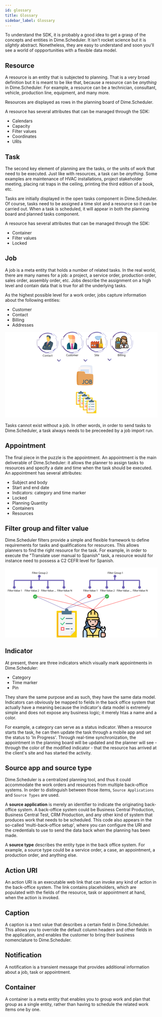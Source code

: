 ```yaml
---
id: glossary
title: Glossary
sidebar_label: Glossary
---
```


To understand the SDK, it is probably a good idea to get a grasp of the concepts and entities in Dime.Scheduler. It isn't rocket science but it is _slightly_ abstract. Nonetheless, they are easy to understand and soon you'll see a world of oppportunities with a flexible data model.

## Resource

A resource is an entity that is subjected to planning. That is a very broad definition but it is meant to be like that, because a resource can be _anything_ in Dime.Scheduler. For example, a resource can be a technician, consultant, vehicle, production line, equipment, and many more.

Resources are displayed as rows in the planning board of Dime.Scheduler.

A resource has several attributes that can be managed through the SDK:

- Calendars
- Capacity
- Filter values
- Coordinates
- URIs

## Task

The second key element of planning are the tasks, or the units of work that need to be executed. Just like with resources, a task can be _anything_. Some examples are maintenance of HVAC installations, project stakeholder meeting, placing rat traps in the ceiling, printing the third edition of a book, etc.

Tasks are initially displayed in the open tasks component in Dime.Scheduler. Of course, tasks need to be assigned a time slot and a resource so it can be carried out. When a task is scheduled, it will appear in both the planning board and planned tasks component.

A resource has several attributes that can be managed through the SDK:

- Container
- Filter values
- Locked

## Job

A job is a meta entity that holds a number of related tasks. In the real world, there are many names for a job: a project, a service order, production order, sales order, assembly order, etc. Jobs describe the assignment on a high level and contain data that is true for all the underlying tasks.

As the highest possible level for a work order, jobs capture information about the following entities:

- Customer
- Contact
- Billing
- Addresses

![Dime.Scheduler](../static/img/jobs.png)

Tasks cannot exist without a job. In other words, in order to send tasks to Dime.Scheduler, a task always needs to be preceeded by a job import run.

## Appointment

The final piece in the puzzle is the appointment. An appointment is the main deliverable of Dime.Scheduler: it allows the planner to assign tasks to resources and specify a date and time when the task should be executed. An appointment has several attributes:

- Subject and body
- Start and end date
- Indicators: category and time marker
- Locked
- Planning Quantity
- Containers
- Resources

## Filter group and filter value

Dime.Scheduler filters provide a simple and flexible framework to define requirements for tasks and qualifications for resources. This allows planners to find the right resource for the task. For example, in order to execute the "Translate user manual to Spanish" task, a resource would for instance need to possess a C2 CEFR level for Spanish.

![Dime.Scheduler](../static/img/filters.png)

## Indicator

At present, there are three indicators which visually mark appointments in Dime.Scheduler:

- Category
- Time marker
- Pin

They share the same purpose and as such, they have the same data model. Indicators can obviously be mapped to
fields in the back office system that actually have a meaning because the indicator's data model is extremely simple and does not expose any business logic; it merely htas a name and a color.

For example, a category can serve as a status indicator. When a resource starts the task, he can then update the task through a mobile app and set the status to 'In Progress'. Through real-time synchronization, the appointment in the planning board will be updated and the planner will see - through the color of the modified indicator - that the resource has arrived at the client's site and has started the activity.

## Source app and source type

Dime.Scheduler is a centralized planning tool, and thus it could accommodate the work orders and resources from multiple back-office systems. In order to distinguish between those items, `Source Applications` and `Source Types` are used.

A **source application** is merely an identifier to indicate the originating back-office system. A back-office system could be Business Central Production, Business Central Test, CRM Production, and any other kind of system that produces work that needs to be scheduled. This code also appears in the so-called 'multi-back-office setup', where you can configure the URI and the credentials to use to send the data back when the planning has been made.

A **source type** describes the entity type in the back office system. For example, a source type could be a service order, a case, an appointment, a production order, and anything else.

## Action URI

An action URI is an executable web link that can invoke any kind of action in the back-office system. The link contains placeholders, which are populated with the fields of the resource, task or appointment at hand, when the action is invoked.

## Caption

A caption is a text value that describes a certain field in Dime.Scheduler. This allows you to override the default column headers and other fields in the application, and enables the customer to bring their business nomenclature to Dime.Scheduler.

## Notification

A notification is a transient message that provides additional information about a job, task or appointment.

## Container

A container is a meta entity that enables you to group work and plan that group as a single entity, rather than having to schedule the related work items one by one.
